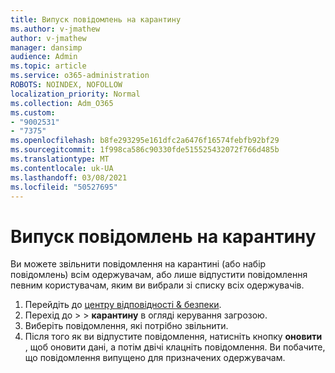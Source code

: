 ```yaml
---
title: Випуск повідомлень на карантину
ms.author: v-jmathew
author: v-jmathew
manager: dansimp
audience: Admin
ms.topic: article
ms.service: o365-administration
ROBOTS: NOINDEX, NOFOLLOW
localization_priority: Normal
ms.collection: Adm_O365
ms.custom:
- "9002531"
- "7375"
ms.openlocfilehash: b8fe293295e161dfc2a6476f16574febfb92bf29
ms.sourcegitcommit: 1f998ca586c90330fde515525432072f766d485b
ms.translationtype: MT
ms.contentlocale: uk-UA
ms.lasthandoff: 03/08/2021
ms.locfileid: "50527695"
---
```

# <a name="release-quarantined-messages"></a>Випуск повідомлень на карантину

Ви можете звільнити повідомлення на карантині (або набір повідомлень) всім одержувачам, або лише відпустити повідомлення певним користувачам, яким ви вибрали зі списку всіх одержувачів.

1. Перейдіть до [центру відповідності & безпеки](https://go.microsoft.com/fwlink/p/?linkid=2077143).
2. Перехід до   >    >  **карантину** в огляді керування загрозою.
3. Виберіть повідомлення, які потрібно звільнити.
4. Після того як ви відпустите повідомлення, натисніть кнопку **оновити** , щоб оновити дані, а потім двічі клацніть повідомлення. Ви побачите, що повідомлення випущено для призначених одержувачам.
